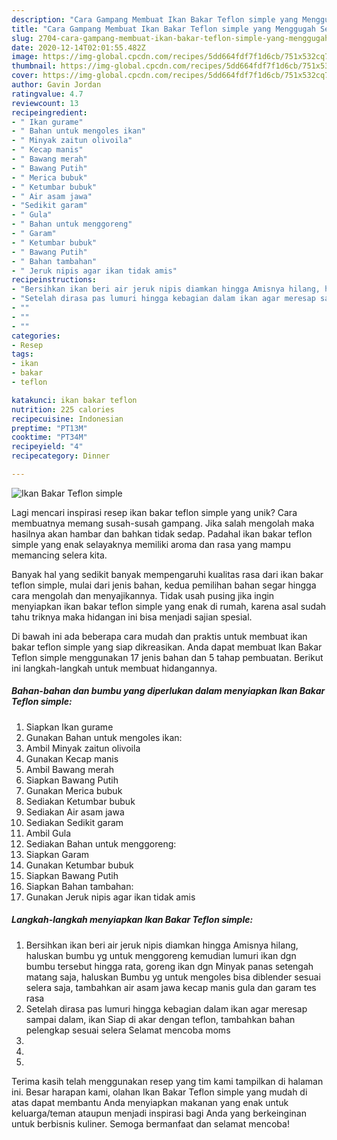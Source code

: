 ```yaml
---
description: "Cara Gampang Membuat Ikan Bakar Teflon simple yang Menggugah Selera"
title: "Cara Gampang Membuat Ikan Bakar Teflon simple yang Menggugah Selera"
slug: 2704-cara-gampang-membuat-ikan-bakar-teflon-simple-yang-menggugah-selera
date: 2020-12-14T02:01:55.482Z
image: https://img-global.cpcdn.com/recipes/5dd664fdf7f1d6cb/751x532cq70/ikan-bakar-teflon-simple-foto-resep-utama.jpg
thumbnail: https://img-global.cpcdn.com/recipes/5dd664fdf7f1d6cb/751x532cq70/ikan-bakar-teflon-simple-foto-resep-utama.jpg
cover: https://img-global.cpcdn.com/recipes/5dd664fdf7f1d6cb/751x532cq70/ikan-bakar-teflon-simple-foto-resep-utama.jpg
author: Gavin Jordan
ratingvalue: 4.7
reviewcount: 13
recipeingredient:
- " Ikan gurame"
- " Bahan untuk mengoles ikan"
- " Minyak zaitun olivoila"
- " Kecap manis"
- " Bawang merah"
- " Bawang Putih"
- " Merica bubuk"
- " Ketumbar bubuk"
- " Air asam jawa"
- "Sedikit garam"
- " Gula"
- " Bahan untuk menggoreng"
- " Garam"
- " Ketumbar bubuk"
- " Bawang Putih"
- " Bahan tambahan"
- " Jeruk nipis agar ikan tidak amis"
recipeinstructions:
- "Bersihkan ikan beri air jeruk nipis diamkan hingga Amisnya hilang, haluskan bumbu yg untuk menggoreng kemudian lumuri ikan dgn bumbu tersebut hingga rata, goreng ikan dgn Minyak panas setengah matang saja, haluskan Bumbu yg untuk mengoles bisa diblender sesuai selera saja, tambahkan air asam jawa kecap manis gula dan garam tes rasa"
- "Setelah dirasa pas lumuri hingga kebagian dalam ikan agar meresap sampai dalam, ikan Siap di akar dengan teflon, tambahkan bahan pelengkap sesuai selera Selamat mencoba moms"
- ""
- ""
- ""
categories:
- Resep
tags:
- ikan
- bakar
- teflon

katakunci: ikan bakar teflon 
nutrition: 225 calories
recipecuisine: Indonesian
preptime: "PT13M"
cooktime: "PT34M"
recipeyield: "4"
recipecategory: Dinner

---
```



![Ikan Bakar Teflon simple](https://img-global.cpcdn.com/recipes/5dd664fdf7f1d6cb/751x532cq70/ikan-bakar-teflon-simple-foto-resep-utama.jpg)

Lagi mencari inspirasi resep ikan bakar teflon simple yang unik? Cara membuatnya memang susah-susah gampang. Jika salah mengolah maka hasilnya akan hambar dan bahkan tidak sedap. Padahal ikan bakar teflon simple yang enak selayaknya memiliki aroma dan rasa yang mampu memancing selera kita.



Banyak hal yang sedikit banyak mempengaruhi kualitas rasa dari ikan bakar teflon simple, mulai dari jenis bahan, kedua pemilihan bahan segar hingga cara mengolah dan menyajikannya. Tidak usah pusing jika ingin menyiapkan ikan bakar teflon simple yang enak di rumah, karena asal sudah tahu triknya maka hidangan ini bisa menjadi sajian spesial.


Di bawah ini ada beberapa cara mudah dan praktis untuk membuat ikan bakar teflon simple yang siap dikreasikan. Anda dapat membuat Ikan Bakar Teflon simple menggunakan 17 jenis bahan dan 5 tahap pembuatan. Berikut ini langkah-langkah untuk membuat hidangannya.

<!--inarticleads1-->

##### Bahan-bahan dan bumbu yang diperlukan dalam menyiapkan Ikan Bakar Teflon simple:

1. Siapkan  Ikan gurame
1. Gunakan  Bahan untuk mengoles ikan:
1. Ambil  Minyak zaitun olivoila
1. Gunakan  Kecap manis
1. Ambil  Bawang merah
1. Siapkan  Bawang Putih
1. Gunakan  Merica bubuk
1. Sediakan  Ketumbar bubuk
1. Sediakan  Air asam jawa
1. Sediakan Sedikit garam
1. Ambil  Gula
1. Sediakan  Bahan untuk menggoreng:
1. Siapkan  Garam
1. Gunakan  Ketumbar bubuk
1. Siapkan  Bawang Putih
1. Siapkan  Bahan tambahan:
1. Gunakan  Jeruk nipis agar ikan tidak amis




<!--inarticleads2-->

##### Langkah-langkah menyiapkan Ikan Bakar Teflon simple:

1. Bersihkan ikan beri air jeruk nipis diamkan hingga Amisnya hilang, haluskan bumbu yg untuk menggoreng kemudian lumuri ikan dgn bumbu tersebut hingga rata, goreng ikan dgn Minyak panas setengah matang saja, haluskan Bumbu yg untuk mengoles bisa diblender sesuai selera saja, tambahkan air asam jawa kecap manis gula dan garam tes rasa
1. Setelah dirasa pas lumuri hingga kebagian dalam ikan agar meresap sampai dalam, ikan Siap di akar dengan teflon, tambahkan bahan pelengkap sesuai selera Selamat mencoba moms
1. 
1. 
1. 




Terima kasih telah menggunakan resep yang tim kami tampilkan di halaman ini. Besar harapan kami, olahan Ikan Bakar Teflon simple yang mudah di atas dapat membantu Anda menyiapkan makanan yang enak untuk keluarga/teman ataupun menjadi inspirasi bagi Anda yang berkeinginan untuk berbisnis kuliner. Semoga bermanfaat dan selamat mencoba!
